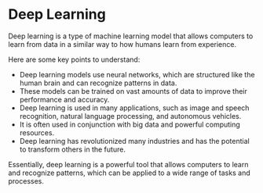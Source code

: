 # Deep Learning

Deep learning is a type of machine learning model that allows computers to learn from data in a similar way to how humans learn from experience. 

Here are some key points to understand:

* Deep learning models use neural networks, which are structured like the human brain and can recognize patterns in data.
* These models can be trained on vast amounts of data to improve their performance and accuracy.
* Deep learning is used in many applications, such as image and speech recognition, natural language processing, and autonomous vehicles.
* It is often used in conjunction with big data and powerful computing resources.
* Deep learning has revolutionized many industries and has the potential to transform others in the future.

Essentially, deep learning is a powerful tool that allows computers to learn and recognize patterns, which can be applied to a wide range of tasks and processes.
